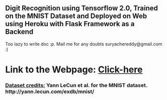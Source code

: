 <h2> Digit Recognition using Tensorflow 2.0, Trained on the MNIST Dataset and Deployed on Web using Heroku with Flask Framework as a Backend</h2>
Too lazy to write doc :p. Mail me for any doubts suryachereddy@gmail.com :) <br>
<h1>Link to the Webpage: <a href="https://mnist-flask-tensorflow.herokuapp.com/">Click-here</a></h1>
<h3>
<ins>Dataset credits:</ins> Yann LeCun et al. for the MNIST dataset. http://yann.lecun.com/exdb/mnist/ 
</h3>
